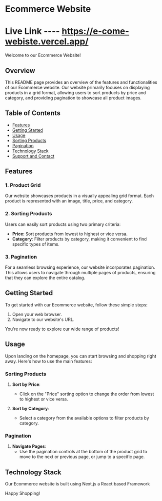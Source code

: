 
# Ecommerce Website 

# Live Link ---- https://e-come-webiste.vercel.app/

Welcome to our Ecommerce Website!

## Overview
This README page provides an overview of the features and functionalities of our Ecommerce website. Our website primarily focuses on displaying products in a grid format, allowing users to sort products by price and category, and providing pagination to showcase all product images.

## Table of Contents
- [Features](#features)
- [Getting Started](#getting-started)
- [Usage](#usage)
- [Sorting Products](#sorting-products)
- [Pagination](#pagination)
- [Technology Stack](#technology-stack)
- [Support and Contact](#support-and-contact)

## Features

### 1. Product Grid
Our website showcases products in a visually appealing grid format. Each product is represented with an image, title, price, and category.

### 2. Sorting Products
Users can easily sort products using two primary criteria:
- **Price**: Sort products from lowest to highest or vice versa.
- **Category**: Filter products by category, making it convenient to find specific types of items.

### 3. Pagination
For a seamless browsing experience, our website incorporates pagination. This allows users to navigate through multiple pages of products, ensuring that they can explore the entire catalog.

## Getting Started

To get started with our Ecommerce website, follow these simple steps:

1. Open your web browser.
2. Navigate to our website's URL.

You're now ready to explore our wide range of products!

## Usage

Upon landing on the homepage, you can start browsing and shopping right away. Here's how to use the main features:

### Sorting Products

1. **Sort by Price**:
   - Click on the "Price" sorting option to change the order from lowest to highest or vice versa.
   
2. **Sort by Category**:
   - Select a category from the available options to filter products by category.

### Pagination

1. **Navigate Pages**:
   - Use the pagination controls at the bottom of the product grid to move to the next or previous page, or jump to a specific page.

## Technology Stack

Our Ecommerce website is built using Next.js a React based Framework 



Happy Shopping!
